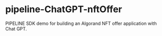 # pipeline-ChatGPT-nftOffer
PIPELINE SDK demo for building an Algorand NFT offer application with Chat GPT.